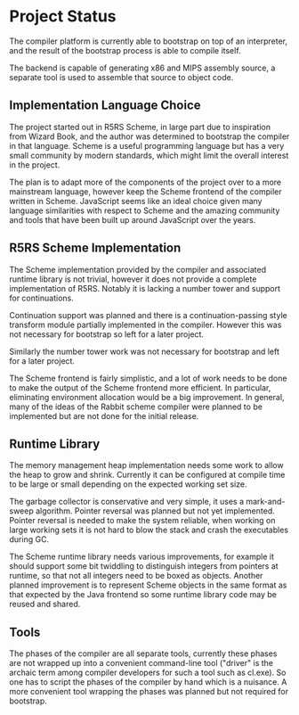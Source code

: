 # Project Status

The compiler platform is currently able to bootstrap on top of an
interpreter, and the result of the bootstrap process is able to
compile itself.

The backend is capable of generating x86 and MIPS assembly source, a
separate tool is used to assemble that source to object code.

## Implementation Language Choice

The project started out in R5RS Scheme, in large part due to
inspiration from Wizard Book, and the author was determined to
bootstrap the compiler in that language. Scheme is a useful
programming language but has a very small community by modern
standards, which might limit the overall interest in the project.

The plan is to adapt more of the components of the project over to a
more mainstream language, however keep the Scheme frontend of the
compiler written in Scheme. JavaScript seems like an ideal choice
given many language similarities with respect to Scheme and the
amazing community and tools that have been built up around JavaScript
over the years.

## R5RS Scheme Implementation

The Scheme implementation provided by the compiler and associated
runtime library is not trivial, however it does not provide a complete
implementation of R5RS. Notably it is lacking a number tower and
support for continuations.

Continuation support was planned and there is a continuation-passing
style transform module partially implemented in the compiler. However
this was not necessary for bootstrap so left for a later project.

Similarly the number tower work was not necessary for bootstrap and
left for a later project.

The Scheme frontend is fairly simplistic, and a lot of work needs to
be done to make the output of the Scheme frontend more efficient. In
particular, eliminating environment allocation would be a big
improvement. In general, many of the ideas of the Rabbit scheme
compiler were planned to be implemented but are not done for the
initial release.

## Runtime Library

The memory management heap implementation needs some work to allow the
heap to grow and shrink. Currently it can be configured at compile
time to be large or small depending on the expected working set size.

The garbage collector is conservative and very simple, it uses a
mark-and-sweep algorithm. Pointer reversal was planned but not yet
implemented. Pointer reversal is needed to make the system reliable,
when working on large working sets it is not hard to blow the stack
and crash the executables during GC.

The Scheme runtime library needs various improvements, for example it
should support some bit twiddling to distinguish integers from
pointers at runtime, so that not all integers need to be boxed as
objects. Another planned improvement is to represent Scheme objects in
the same format as that expected by the Java frontend so some runtime
library code may be reused and shared.

## Tools

The phases of the compiler are all separate tools, currently these
phases are not wrapped up into a convenient command-line tool
("driver" is the archaic term among compiler developers for such a
tool such as cl.exe). So one has to script the phases of the compiler
by hand which is a nuisance. A more convenient tool wrapping the
phases was planned but not required for bootstrap.

